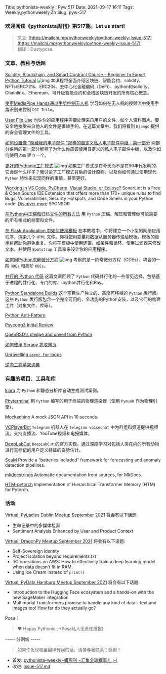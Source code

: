 Title: pythonista-weekly : Pyw 517
Date: 2021-09-17 16:11
Tags: Weekly,pythonweekly,Zh 
Slug: pyw-517


### 欢迎阅读《pythonista周刊》第517期。Let us start!


>原文: [https://mailchi.mp/pythonweekly/python-weekly-issue-517](https://mailchi.mp/pythonweekly/python-weekly-issue-517)  
>翻译：Dustyposa



### 文章、教程与话题


[Solidity, Blockchain, and Smart Contract Course – Beginner to Expert Python Tutorial](https://www.youtube.com/watch?v=M576WGiDBdQ) ![img](https://mcusercontent.com/e2e180baf855ac797ef407fc7/images/af76283a-6e65-436c-967a-900427cf6399.png)
本课程将全面介绍区块链、智能合约、solidity、NFTs/ERC721s、ERC20s、去中心化金融编码（DeFi）、python和solidity、Chainlink、Ethereum、可升级智能合约和全栈区块链开发的所有核心概念。

[使用MediaPipe Hands通过手势控制无人机](https://developers.googleblog.com/2021/09/drone-control-via-gestures-using-mediapipe-hands.html)
学习如何在无人机的视频流中使用手势识别来控制 `DJI Tello`。

[User File Use](https://www.mattlayman.com/understand-django/media-files/)
也许你的应用程序需要处理来自用户的文件，如个人资料图片。要安全地接受来自他人的文件是很棘手的。在这篇文章中，我们将看到 `Django` 提供的安全管理文件的工具。

[如何设置像 "隐藏我的电子邮件 "那样的自定义私人电子邮件中继 - 第一部分](https://blog.bytefaction.com/posts/setup-custom-private-email-relay-part1/)
两部分系列的第一部分解释了为什么你应该使用自定义的私人电子邮件中继，以及你如何使用 `AWS` 建立一个。

[更好的Pythonic工厂模式](https://www.youtube.com/watch?v=zGbPd4ZP39Y) ![img](https://mcusercontent.com/e2e180baf855ac797ef407fc7/images/af76283a-6e65-436c-967a-900427cf6399.png)
如果工厂模式是在今天而不是在90年代发明的，它会是什么样子？我讨论了工厂模式背后的设计原则，以及你如何通过使用现代 `Python` 特性来实现同样的事情，甚至更好。

[Working in VS Code, PyCharm, Visual Studio, or Eclipse?](https://www.sonarlint.org/?utm_source=pythonweekly&utm_medium=paid&utm_campaign=python&utm_content=secondary-link-0916)
SonarLint is a Free & Open Source IDE Extension that offers more than 170+ unique rules to find Bugs, Vulnerabilities, Security Hotspots, and Code Smells in your Python code. [Discover more](https://www.sonarlint.org/?utm_source=pythonweekly&utm_medium=paid&utm_campaign=python&utm_content=secondary-link-0916) SPONSOR

[在Python中压缩和归档文件的所有方法](https://t.co/yCfSK3kToV)
用 `Python` 压缩、解压和管理你可能需要的所有格式的档案和文件。

[在 Flask Application 中如何使用模板](https://www.digitalocean.com/community/tutorials/how-to-use-templates-in-a-flask-application)
在本教程中，你将建立一个小型的网络应用程序，渲染几个 `HTML` 文件。你将使用变量将数据从服务器传递给模板。模板的继承将帮助你避免重复。你将在模板中使用逻辑，如条件和循环，使用过滤器来修改文本，并使用 `Bootstrap` 工具箱来设计你的应用程序。

[如何用Python求解微分方程](https://www.youtube.com/watch?v=MM3cBamj1Ms) ![img](https://mcusercontent.com/e2e180baf855ac797ef407fc7/images/af76283a-6e65-436c-967a-900427cf6399.png)
考察的是一阶常微分方程（ODEs）、耦合的一阶 `ODEs` 和高阶 `ODEs`。

[并行的 Python 代码](https://www.anyscale.com/blog/parallelizing-python-code)
这篇文章回顾了 `Python` 代码并行化的一些常见选择，包括基于进程的并行化、专门的库、ipython并行化和Ray。

[Python Standalone Builds](https://python-build-standalone.readthedocs.io/en/latest/index.html)
这个项目生产独立的、高度可移植的 `Python` 发行版。这些 `Python` 发行版包含一个完全可用的、全功能的Python安装，以及它们的构建工件（对象文件、库等）。

[Python Anti-Pattern](https://valinsky.me/articles/python-anti-pattern/)

[Psycopg3 Initial Review](https://blog.rustprooflabs.com/2021/09/psycopg3-initial-review) 

[OpenBSD's pledge and unveil from Python](https://nullprogram.com/blog/2021/09/15/)

[如何使用 Scrapy 抓取网页](https://www.babbling.fish/scraping-for-a-job/)

[Unravelling `async for` loops](https://snarky.ca/unravelling-async-for-loops/)

[逆向工程苹果词典](https://fmentzer.github.io/posts/2020/dictionary/)

### 有趣的项目、工具和库

[klara](https://github.com/usagitoneko97/klara)
为 `Python` 和静态分析库自动生成测试案例。

[Phyterminal](https://github.com/StoneSteel27/phyterminal)
用 `Python` 编写的用于终端的物理渲染器（使用 `Pymunk` 作为物理引擎）。

[Mockachino](https://www.mockachino.com/)
A mock JSON API in 10 seconds.

[VCPlayerBot](https://github.com/subinps/VCPlayerBot)
`Telegram` 机器人在 `telegram voicechat` 中为群组和频道提供视频流。支持直播流、YouTube视频和电报媒体。

[DeepLabCut](https://github.com/DeepLabCut/DeepLabCut)
`DeepLabCut` 的官方实现。通过深度学习对包括人类在内的所有动物进行无标记的用户定义特征的姿势估计。

[SoaM](https://gitlab.com/mutt_data/soam)
Provide a “batteries included” framework for forecasting and anomaly detection pipelines. 

[mkdocstrings](https://github.com/mkdocstrings/mkdocstrings)
Automatic documentation from sources, for MkDocs.

[HTM-pytorch](https://github.com/lucidrains/HTM-pytorch)
Implementation of Hierarchical Transformer Memory (HTM) for Pytorch.

### 活动

[Virtual: PyLadies Dublin Meetup  September 2021](https://www.meetup.com/PyLadiesDublin/events/280237470/)
将会有以下话题:

- 生命记录中的多媒体检索
- Sentiment Analysis Enhanced by User and Product Context


[Virtual: DragonPy Meetup September 2021](https://www.meetup.com/Ljubljana-Python-Group/events/280520348/)
将会有以下话题:

- Self-Sovereign identity
- Project isolation beyond requirements.txt
- I/O operations on AWS: How to effectively train a deep learning model when data doesn't fit in RAM.
- Using Ice Cream instead of `print()`


[Virtual: PyData Hamburg Meetup September 2021](https://www.meetup.com/PyData-Hamburg/events/280562632/)
将会有以下话题:

- Introduction to the Hugging Face ecosystem and a hands-on with the new SageMaker integration
- Multimodal Transformers promise to handle any kind of data - text and images too! How far do they actually go?

Posa：

> ❤️ Happy Pythonic ;-(Posa私人无责任播报)  


----- 分割线 -----

> 如果你发现哪里翻译有误的话，请务与我联系！感谢！


- 首发: [pythonista-weekly~蠎周刊 ~汇集全球蠎事儿 ;-)](http://weekly.pychina.org/python-weekly/pyw-517.html)
- 改进: [issue-517.md](https://github.com/PyChina/weekly/blob/master/content/python-weekly/issue%23517.md)

